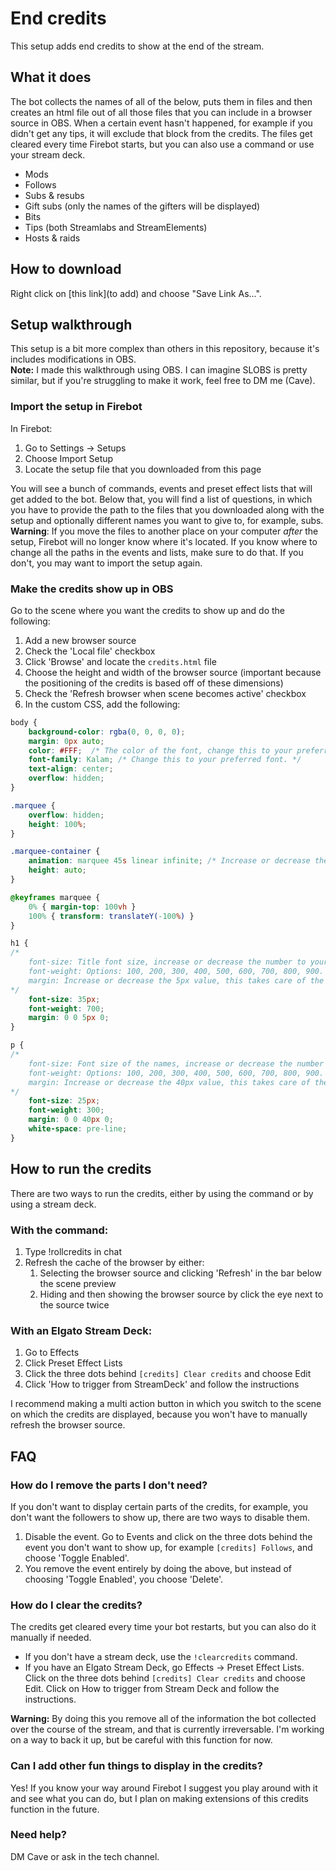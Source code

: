 # End credits

This setup adds end credits to show at the end of the stream.

## What it does
The bot collects the names of all of the below, puts them in files and then creates an html file out of all those files that you can include in a browser source in OBS. When a certain event hasn't happened, for example if you didn't get any tips, it will exclude that block from the credits. The files get cleared every time Firebot starts, but you can also use a command or use your stream deck.
- Mods
- Follows
- Subs & resubs
- Gift subs (only the names of the gifters will be displayed)
- Bits
- Tips (both Streamlabs and StreamElements)
- Hosts & raids

## How to download
Right click on [this link](to add) and choose "Save Link As...".

## Setup walkthrough
This setup is a bit more complex than others in this repository, because it's includes modifications in OBS.  
**Note:** I made this walkthrough using OBS. I can imagine SLOBS is pretty similar, but if you're struggling to make it work, feel free to DM me (Cave).

### Import the setup in Firebot
In Firebot:
1. Go to Settings -> Setups
2. Choose Import Setup
3.  Locate the setup file that you downloaded from this page

You will see a bunch of commands, events and preset effect lists that will get added to the bot. Below that, you will find a list of questions, in which you have to provide the path to the files that you downloaded along with the setup and optionally different names you want to give to, for example, subs.  
**Warning**: If you move the files to another place on your computer _after_ the setup, Firebot will no longer know where it's located. If you know where to change all the paths in the events and lists, make sure to do that. If you don't, you may want to import the setup again.

### Make the credits show up in OBS
Go to the scene where you want the credits to show up and do the following:
1. Add a new browser source
2. Check the 'Local file' checkbox
3. Click 'Browse' and locate the `credits.html` file
4. Choose the height and width of the browser source (important because the positioning of the credits is based off of these dimensions)
5. Check the 'Refresh browser when scene becomes active' checkbox
6. In the custom CSS, add the following:
```css
body { 
	background-color: rgba(0, 0, 0, 0); 
	margin: 0px auto; 
	color: #FFF;  /* The color of the font, change this to your preferred text color. */
	font-family: Kalam; /* Change this to your preferred font. */
	text-align: center; 
	overflow: hidden; 
}

.marquee {
	overflow: hidden;
	height: 100%;
}

.marquee-container {
	animation: marquee 45s linear infinite; /* Increase or decrease the 45s value to set how fast the text needs to scroll. */
	height: auto;
}

@keyframes marquee {
	0% { margin-top: 100vh }
	100% { transform: translateY(-100%) }
}

h1 { 
/*
	font-size: Title font size, increase or decrease the number to your liking.
	font-weight: Options: 100, 200, 300, 400, 500, 600, 700, 800, 900.
	margin: Increase or decrease the 5px value, this takes care of the space between the title and the names.
*/
	font-size: 35px;
	font-weight: 700;
	margin: 0 0 5px 0; 
}

p { 
/*
	font-size: Font size of the names, increase or decrease the number to your liking.
	font-weight: Options: 100, 200, 300, 400, 500, 600, 700, 800, 900.
	margin: Increase or decrease the 40px value, this takes care of the space between the blocks.
*/
	font-size: 25px;
	font-weight: 300;
	margin: 0 0 40px 0;
	white-space: pre-line;  
}
```

## How to run the credits
There are two ways to run the credits, either by using the command or by using a stream deck.

### With the command:
1. Type !rollcredits in chat
2. Refresh the cache of the browser by either:
    1. Selecting the browser source and clicking 'Refresh' in the bar below the scene preview
    2. Hiding and then showing the browser source by click the eye next to the source twice

### With an Elgato Stream Deck:
1. Go to Effects
2. Click Preset Effect Lists
3. Click the three dots behind `[credits] Clear credits` and choose Edit
4. Click 'How to trigger from StreamDeck' and follow the instructions

I recommend making a multi action button in which you switch to the scene on which the credits are displayed, because you won't have to manually refresh the browser source.


## FAQ

### How do I remove the parts I don't need?
If you don't want to display certain parts of the credits, for example, you don't want the followers to show up, there are two ways to disable them.
1. Disable the event. Go to Events and click on the three dots behind the event you don't want to show up, for example `[credits] Follows`, and choose 'Toggle Enabled'.
2. You remove the event entirely by doing the above, but instead of choosing 'Toggle Enabled', you choose 'Delete'.

### How do I clear the credits?
The credits get cleared every time your bot restarts, but you can also do it manually if needed. 
- If you don't have a stream deck, use the `!clearcredits` command.
- If you have an Elgato Stream Deck, go Effects -> Preset Effect Lists. Click on the three dots behind `[credits] Clear credits` and choose Edit. Click on How to trigger from Stream Deck and follow the instructions.

**Warning:** By doing this you remove all of the information the bot collected over the course of the stream, and that is currently irreversable. I'm working on a way to back it up, but be careful with this function for now.

### Can I add other fun things to display in the credits?

Yes! If you know your way around Firebot I suggest you play around with it and see what you can do, but I plan on making extensions of this credits function in the future.


### Need help?
DM Cave or ask in the tech channel.

